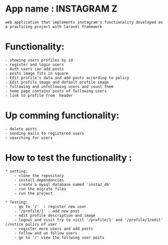 # App name : INSTAGRAM Z
    web application that implements instagram's functionality developed as a practicing project with laravel framework

# Functionality:
    - showing users profiles by id
    - register and login users
    - Auth users can add posts
    - posts image fits in square
    - Edit profile's data and add posts according to policy
    - Edit profile image and default profile image
    - following and unfollowing users and count them
    - home page contains posts of following users
    - link to profile from  header
    

# Up comming functionality:
    - delete posts
    - sending mails to registered users
    - searching for users


# How to test the functionality : 
    * setting: 
        - clone the repository
        - install dependencies 
        - create a mysql database named 'instaz_db'
        - run the migrate files
        - run the project
    
    * Testing: 
        - go to '/'  : register new user
        - '/profile/1' : add new post
        - edit profile description and image
        - logout and visit try to visit '/profile/1' and '/profile/1/edit' //notice policy of user
        - register more users and add posts
        - follow and un follow users
        - go to '/' view the follwing user posts
